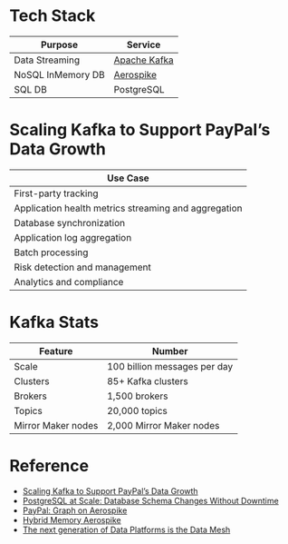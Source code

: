 # Tech Stack

| Purpose           | Service                                                      |
|-------------------|--------------------------------------------------------------|
| Data Streaming    | [Apache Kafka](../4_MessageBrokersEDA/Kafka/Readme.md)          |
| NoSQL InMemory DB | [Aerospike](../3_Databases/8_InMemory-Databases/AeroSpike.md) |
| SQL DB            | PostgreSQL                                                   |

# Scaling Kafka to Support PayPal’s Data Growth

| Use Case                                             |
|------------------------------------------------------|
| First-party tracking                                 |
| Application health metrics streaming and aggregation |
| Database synchronization                             |
| Application log aggregation                          |
| Batch processing                                     |
| Risk detection and management                        |
| Analytics and compliance                             |

# Kafka Stats

| Feature            | Number                       |
|--------------------|------------------------------|
| Scale              | 100 billion messages per day |
| Clusters           | 85+ Kafka clusters           |
| Brokers            | 1,500 brokers                |
| Topics             | 20,000 topics                |
| Mirror Maker nodes | 2,000 Mirror Maker nodes     |

# Reference
- [Scaling Kafka to Support PayPal’s Data Growth](https://medium.com/paypal-tech/scaling-kafka-to-support-paypals-data-growth-a0b4da420fab)
- [PostgreSQL at Scale: Database Schema Changes Without Downtime](https://medium.com/paypal-tech/postgresql-at-scale-database-schema-changes-without-downtime-20d3749ed680)
- [PayPal: Graph on Aerospike](https://www.youtube.com/watch?v=C3yGq-l-iPA)
- [Hybrid Memory Aerospike](https://aerospike.com/resources/videos/hybrid-memory-aerospike-paypal/)
- [The next generation of Data Platforms is the Data Mesh](https://medium.com/paypal-tech/the-next-generation-of-data-platforms-is-the-data-mesh-b7df4b825522)